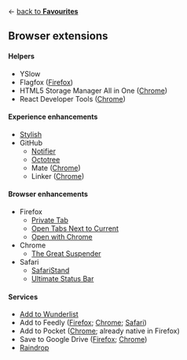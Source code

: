 ← [back to **Favourites**](https://github.com/diessica/favourites)

## Browser extensions

#### Helpers
  - YSlow
  - Flagfox ([Firefox](https://addons.mozilla.org/firefox/addon/flagfox))
  - HTML5 Storage Manager All in One ([Chrome](https://chrome.google.com/webstore/detail/html5-storage-manager-all/giompennnhheakjcnobejbnjgbbkmdnd?hl=en))
  - React Developer Tools ([Chrome](https://chrome.google.com/webstore/detail/react-developer-tools/fmkadmapgofadopljbjfkapdkoienihi))

#### Experience enhancements
- [Stylish](https://userstyles.org)
- GitHub
  - [Notifier](https://github.com/sindresorhus/github-notifier)
  - [Octotree](https://github.com/buunguyen/octotree)
  - Mate ([Chrome](https://chrome.google.com/webstore/detail/github-mate/baggcehellihkglakjnmnhpnjmkbmpkf))
  - Linker ([Chrome](https://chrome.google.com/webstore/detail/github-linker/jlmafbaeoofdegohdhinkhilhclaklkp))

#### Browser enhancements
  - Firefox
    - [Private Tab](https://addons.mozilla.org/firefox/addon/private-tab)
    - [Open Tabs Next to Current](https://addons.mozilla.org/firefox/addon/open-tabs-next-to-current)
    - [Open with Chrome](https://addons.mozilla.org/firefox/addon/open-with-google-chrome)
  - Chrome
    - [The Great Suspender](https://chrome.google.com/webstore/detail/the-great-suspender/klbibkeccnjlkjkiokjodocebajanakg?hl=en)
  - Safari
    - [SafariStand](http://hetima.com/safaristand/)
    - [Ultimate Status Bar](http://ultimatestatusbar.com)

#### Services
  - [Add to Wunderlist](https://www.wunderlist.com/download)
  - Add to Feedly ([Firefox](https://addons.mozilla.org/en-US/firefox/addon/add-to-feedly/?src=search);  [Chrome](https://chrome.google.com/webstore/detail/feedly-mini/ndhinffkekpekljifjkkkkkhopnjodja?hl=en); [Safari](https://extensions.apple.com/details/?id=com.devhd.feedly-E82Z78AC2Y))
  - Add to Pocket ([Chrome](https://chrome.google.com/webstore/detail/save-to-pocket/niloccemoadcdkdjlinkgdfekeahmflj); already native in Firefox)
  - Save to Google Drive ([Firefox](https://addons.mozilla.org/EN-US/firefox/addon/save-to-google-drive/?src=search); [Chrome](https://chrome.google.com/webstore/detail/save-to-google-drive/gmbmikajjgmnabiglmofipeabaddhgne))
  - [Raindrop](https://raindrop.io/pages/download#download-extension)
